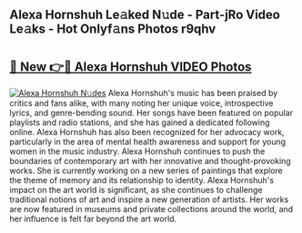 ## Alexa Hornshuh Le𝚊ked N𝚞de - Part-jRo Video Le𝚊ks - Hot Onlyf𝚊ns Photos r9qhv

# <h2><a href="http://ac4662.deff.icu/?id=Alexa+Hornshuh">🔗 New 👉🔴 Alexa Hornshuh VIDEO Photos</a></h2>

[![Alexa Hornshuh N𝚞des](https://i.imgur.com/rIISA9y.gif)](http://ac4662.deff.icu/?id=Alexa+Hornshuh)
Alexa Hornshuh's music has been praised by critics and fans alike, with many noting her unique voice, introspective lyrics, and genre-bending sound. Her songs have been featured on popular playlists and radio stations, and she has gained a dedicated following online. Alexa Hornshuh has also been recognized for her advocacy work, particularly in the area of mental health awareness and support for young women in the music industry. Alexa Hornshuh continues to push the boundaries of contemporary art with her innovative and thought-provoking works. She is currently working on a new series of paintings that explore the theme of memory and its relationship to identity. Alexa Hornshuh's impact on the art world is significant, as she continues to challenge traditional notions of art and inspire a new generation of artists. Her works are now featured in museums and private collections around the world, and her influence is felt far beyond the art world.
